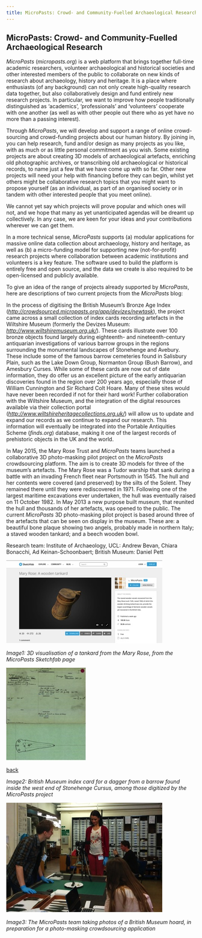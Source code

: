 ```yaml
---
title: MicroPasts: Crowd- and Community-Fuelled Archaeological Research
---
```


## MicroPasts: Crowd- and Community-Fuelled Archaeological Research

_MicroPasts_ (_micropasts.org_) is a web platform that brings together full-time academic researchers, volunteer archaeological and historical societies and other interested members of the public to collaborate on new kinds of research about archaeology, history and heritage. It is a place where enthusiasts (of any background) can not only create high-quality research data together, but also collaboratively design and fund entirely new research projects. In particular, we want to improve how people traditionally distinguished as ‘academics’, ‘professionals’ and ‘volunteers’ cooperate with one another (as well as with other people out there who as yet have no more than a passing interest).

Through _MicroPasts_, we will develop and support a range of online crowd-sourcing and crowd-funding projects about our human history. By joining in, you can help research, fund and/or design as many projects as you like, with as much or as little personal commitment as you wish. Some existing projects are about creating 3D models of archaeological artefacts, enriching old photographic archives, or transcribing old archaeological or historical records, to name just a few that we have come up with so far. Other new projects will need your help with financing before they can begin, whilst yet others might be collaborative research topics that you might want to propose yourself (as an individual, as part of an organised society or in tandem with other interested people that you meet online). 

We cannot yet say which projects will prove popular and which ones will not, and we hope that many as yet unanticipated agendas will be dreamt up collectively. In any case, we are keen for your ideas and your contributions wherever we can get them.

In a more technical sense, _MicroPasts_ supports (a) modular applications for massive online data collection about archaeology, history and heritage, as well as (b) a micro-funding model for supporting new (not-for-profit) research projects where collaboration between academic institutions and volunteers is a key feature. The software used to build the platform is entirely free and open source, and the data we create is also required to be open-licensed and publicly available.

To give an idea of the range of projects already supported by _MicroPasts_, here are descriptions of two current projects from the _MicroPasts_ blog:

In the process of digitising the British Museum’s Bronze Age Index (*http://crowdsourced.micropasts.org/app/devizes/newtask*), the project came across a small collection of index cards recording artefacts in the Wiltshire Museum (formerly the Devizes Museum: *http://www.wiltshiremuseum.org.uk/*). These cards illustrate over 100 bronze objects found largely during eighteenth- and nineteenth-century antiquarian investigations of various barrow groups in the regions surrounding the monumental landscapes of Stonehenge and Avebury. These include some of the famous barrow cemeteries found in Salisbury Plain, such as the Lake Down Group, Normanton Group (Bush Barrow), and Amesbury Curses. While some of these cards are now out of date information, they do offer us an excellent picture of the early antiquarian discoveries found in the region over 200 years ago, especially those of William Cunnington and Sir Richard Colt Hoare.  Many of these sites would have never been recorded if not for their hard work! Further collaboration with the Wiltshire Museum, and the integration of the digital resources available via their collection portal (*http://www.wiltshireheritagecollections.org.uk/*) will allow us to update and expand our records as we continue to expand our research. This information will eventually be integrated into the Portable Antiquities Scheme (*finds.org*) database, making it one of the largest records of prehistoric objects in the UK and the world.

In May 2015, the Mary Rose Trust and _MicroPasts_ teams launched a collaborative 3D photo-masking pilot project on the _MicroPasts_ crowdsourcing platform. The aim is to create 3D models for three of the museum’s artefacts. The Mary Rose was a Tudor warship that sank during a battle with an invading French fleet near Portsmouth in 1545. The hull and her contents were covered (and preserved) by the silts of the Solent. They remained there until they were rediscovered in 1971. Following one of the largest maritime excavations ever undertaken, the hull was eventually raised on 11 October 1982. In May 2013 a new purpose built museum, that reunited the hull and thousands of her artefacts, was opened to the public. The current _MicroPasts_ 3D photo-masking pilot project is based around three of the artefacts that can be seen on display in the museum. These are: a beautiful bone plaque showing two angels, probably made in northern Italy; a staved wooden tankard; and a beech wooden bowl. 

Research team: Institute of Archaeology, UCL: Andrew Bevan, Chiara Bonacchi, Ad Keinan-Schoonbaert; British Museum: Daniel Pett

![Image1: 3D visualisation of a tankard from the Mary Rose, from the MicroPasts Sketchfab page](Images/20a.jpg)

_Image1: 3D visualisation of a tankard from the Mary Rose, from the MicroPasts Sketchfab page_

![Image2: British Museum index card for a dagger from a barrow found inside the west end of Stonehenge Cursus, among those digitized by the MicroPasts project](Images/20b.jpg)

[back](./)

_Image2: British Museum index card for a dagger from a barrow found inside the west end of Stonehenge Cursus, among those digitized by the MicroPasts project_

![Image3: The MicroPasts team taking photos of a British Museum hoard, in preparation for a photo-masking crowdsourcing application](Images/20c.jpg)

_Image3: The MicroPasts team taking photos of a British Museum hoard, in preparation for a photo-masking crowdsourcing application_
